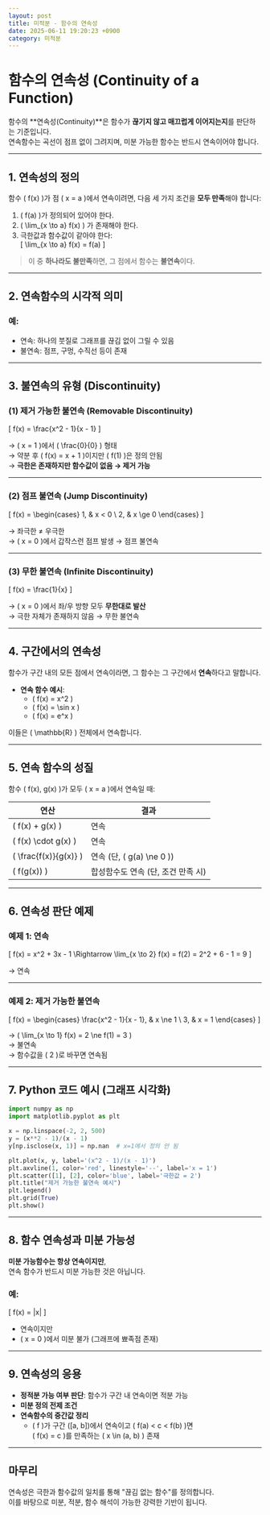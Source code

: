 ```yaml
---
layout: post
title: 미적분 - 함수의 연속성
date: 2025-06-11 19:20:23 +0900
category: 미적분
---
```

# 함수의 연속성 (Continuity of a Function)

함수의 **연속성(Continuity)**은 함수가 **끊기지 않고 매끄럽게 이어지는지**를 판단하는 기준입니다.  
연속함수는 곡선이 점프 없이 그려지며, 미분 가능한 함수는 반드시 연속이어야 합니다.

---

## 1. 연속성의 정의

함수 \( f(x) \)가 점 \( x = a \)에서 연속이려면, 다음 세 가지 조건을 **모두 만족**해야 합니다:

1. \( f(a) \)가 정의되어 있어야 한다.  
2. \( \lim_{x \to a} f(x) \) 가 존재해야 한다.  
3. 극한값과 함수값이 같아야 한다:  
   \[
   \lim_{x \to a} f(x) = f(a)
   \]

> 이 중 **하나라도 불만족**하면, 그 점에서 함수는 **불연속**이다.

---

## 2. 연속함수의 시각적 의미

### 예:
- 연속: 하나의 붓질로 그래프를 끊김 없이 그릴 수 있음
- 불연속: 점프, 구멍, 수직선 등이 존재

---

## 3. 불연속의 유형 (Discontinuity)

### (1) 제거 가능한 불연속 (Removable Discontinuity)

\[
f(x) = \frac{x^2 - 1}{x - 1}
\]

→ \( x = 1 \)에서 \( \frac{0}{0} \) 형태  
→ 약분 후 \( f(x) = x + 1 \)이지만 \( f(1) \)은 정의 안됨  
→ **극한은 존재하지만 함수값이 없음 → 제거 가능**

---

### (2) 점프 불연속 (Jump Discontinuity)

\[
f(x) =
\begin{cases}
1, & x < 0 \\
2, & x \ge 0
\end{cases}
\]

→ 좌극한 ≠ 우극한  
→ \( x = 0 \)에서 갑작스런 점프 발생 → 점프 불연속

---

### (3) 무한 불연속 (Infinite Discontinuity)

\[
f(x) = \frac{1}{x}
\]

→ \( x = 0 \)에서 좌/우 방향 모두 **무한대로 발산**  
→ 극한 자체가 존재하지 않음 → 무한 불연속

---

## 4. 구간에서의 연속성

함수가 구간 내의 모든 점에서 연속이라면, 그 함수는 그 구간에서 **연속**하다고 말합니다.

- **연속 함수 예시**:
  - \( f(x) = x^2 \)
  - \( f(x) = \sin x \)
  - \( f(x) = e^x \)
  
이들은 \( \mathbb{R} \) 전체에서 연속합니다.

---

## 5. 연속 함수의 성질

함수 \( f(x), g(x) \)가 모두 \( x = a \)에서 연속일 때:

| 연산 | 결과 |
|------|------|
| \( f(x) + g(x) \) | 연속 |
| \( f(x) \cdot g(x) \) | 연속 |
| \( \frac{f(x)}{g(x)} \) | 연속 (단, \( g(a) \ne 0 \)) |
| \( f(g(x)) \) | 합성함수도 연속 (단, 조건 만족 시) |

---

## 6. 연속성 판단 예제

### 예제 1: 연속

\[
f(x) = x^2 + 3x - 1
\Rightarrow \lim_{x \to 2} f(x) = f(2) = 2^2 + 6 - 1 = 9
\]

→ 연속

---

### 예제 2: 제거 가능한 불연속

\[
f(x) =
\begin{cases}
\frac{x^2 - 1}{x - 1}, & x \ne 1 \\
3, & x = 1
\end{cases}
\]

→ \( \lim_{x \to 1} f(x) = 2 \ne f(1) = 3 \)  
→ 불연속  
→ 함수값을 \( 2 \)로 바꾸면 연속됨

---

## 7. Python 코드 예시 (그래프 시각화)

```python
import numpy as np
import matplotlib.pyplot as plt

x = np.linspace(-2, 2, 500)
y = (x**2 - 1)/(x - 1)
y[np.isclose(x, 1)] = np.nan  # x=1에서 정의 안 됨

plt.plot(x, y, label='(x^2 - 1)/(x - 1)')
plt.axvline(1, color='red', linestyle='--', label='x = 1')
plt.scatter([1], [2], color='blue', label='극한값 = 2')
plt.title("제거 가능한 불연속 예시")
plt.legend()
plt.grid(True)
plt.show()
```

---

## 8. 함수 연속성과 미분 가능성

**미분 가능함수는 항상 연속이지만**,  
연속 함수가 반드시 미분 가능한 것은 아닙니다.

### 예:
\[
f(x) = |x|
\]

- 연속이지만
- \( x = 0 \)에서 미분 불가 (그래프에 뾰족점 존재)

---

## 9. 연속성의 응용

- **정적분 가능 여부 판단**: 함수가 구간 내 연속이면 적분 가능
- **미분 정의 전제 조건**
- **연속함수의 중간값 정리**
  - \( f \)가 구간 \([a, b]\)에서 연속이고 \( f(a) < c < f(b) \)면  
    \( f(x) = c \)를 만족하는 \( x \in (a, b) \) 존재

---

## 마무리

연속성은 극한과 함수값의 일치를 통해 "끊김 없는 함수"를 정의합니다.  
이를 바탕으로 미분, 적분, 함수 해석이 가능한 강력한 기반이 됩니다.